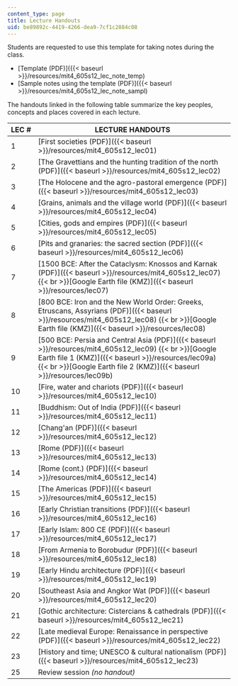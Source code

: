 ```yaml
---
content_type: page
title: Lecture Handouts
uid: be89892c-4419-4266-dea9-7cf1c2884c08
---
```


Students are requested to use this template for taking notes during the class.

*   [Template (PDF)]({{< baseurl >}}/resources/mit4_605s12_lec_note_temp)
*   [Sample notes using the template (PDF)]({{< baseurl >}}/resources/mit4_605s12_lec_note_sampl)

The handouts linked in the following table summarize the key peoples, concepts and places covered in each lecture.

| LEC # | LECTURE HANDOUTS |
| --- | --- |
| 1 | [First societies (PDF)]({{< baseurl >}}/resources/mit4_605s12_lec01) |
| 2 | [The Gravettians and the hunting tradition of the north (PDF)]({{< baseurl >}}/resources/mit4_605s12_lec02) |
| 3 | [The Holocene and the agro-pastoral emergence (PDF)]({{< baseurl >}}/resources/mit4_605s12_lec03) |
| 4 | [Grains, animals and the village world (PDF)]({{< baseurl >}}/resources/mit4_605s12_lec04) |
| 5 | [Cities, gods and empires (PDF)]({{< baseurl >}}/resources/mit4_605s12_lec05) |
| 6 | [Pits and granaries: the sacred section (PDF)]({{< baseurl >}}/resources/mit4_605s12_lec06) |
| 7 | [1500 BCE: After the Cataclysm: Knossos and Karnak (PDF)]({{< baseurl >}}/resources/mit4_605s12_lec07)  {{< br >}}[Google Earth file (KMZ)]({{< baseurl >}}/resources/lec07) |
| 8 | [800 BCE: Iron and the New World Order: Greeks, Etruscans, Assyrians (PDF)]({{< baseurl >}}/resources/mit4_605s12_lec08)  {{< br >}}[Google Earth file (KMZ)]({{< baseurl >}}/resources/lec08) |
| 9 | [500 BCE: Persia and Central Asia (PDF)]({{< baseurl >}}/resources/mit4_605s12_lec09)  {{< br >}}[Google Earth file 1 (KMZ)]({{< baseurl >}}/resources/lec09a)  {{< br >}}[Google Earth file 2 (KMZ)]({{< baseurl >}}/resources/lec09b) |
| 10 | [Fire, water and chariots (PDF)]({{< baseurl >}}/resources/mit4_605s12_lec10) |
| 11 | [Buddhism: Out of India (PDF)]({{< baseurl >}}/resources/mit4_605s12_lec11) |
| 12 | [Chang'an (PDF)]({{< baseurl >}}/resources/mit4_605s12_lec12) |
| 13 | [Rome (PDF)]({{< baseurl >}}/resources/mit4_605s12_lec13) |
| 14 | [Rome (cont.) (PDF)]({{< baseurl >}}/resources/mit4_605s12_lec14) |
| 15 | [The Americas (PDF)]({{< baseurl >}}/resources/mit4_605s12_lec15) |
| 16 | [Early Christian transitions (PDF)]({{< baseurl >}}/resources/mit4_605s12_lec16) |
| 17 | [Early Islam: 800 CE (PDF)]({{< baseurl >}}/resources/mit4_605s12_lec17) |
| 18 | [From Armenia to Borobudur (PDF)]({{< baseurl >}}/resources/mit4_605s12_lec18) |
| 19 | [Early Hindu architecture (PDF)]({{< baseurl >}}/resources/mit4_605s12_lec19) |
| 20 | [Southeast Asia and Angkor Wat (PDF)]({{< baseurl >}}/resources/mit4_605s12_lec20) |
| 21 | [Gothic architecture: Cistercians & cathedrals (PDF)]({{< baseurl >}}/resources/mit4_605s12_lec21) |
| 22 | [Late medieval Europe: Renaissance in perspective (PDF)]({{< baseurl >}}/resources/mit4_605s12_lec22) |
| 23 | [History and time; UNESCO & cultural nationalism (PDF)]({{< baseurl >}}/resources/mit4_605s12_lec23) | {{< br >}}{{< br >}} | 24 | Colonial worlds _(no handout)_ |
| 25 | Review session _(no handout)_